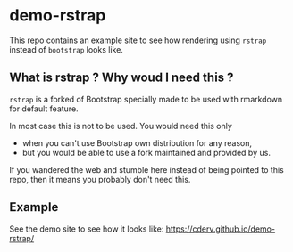 
# demo-rstrap

<!-- badges: start -->
<!-- badges: end -->

This repo contains an example site to see how rendering using `rstrap` instead of `bootstrap` looks like.

## What is rstrap ? Why woud I need this ?

`rstrap` is a forked of Bootstrap specially made to be used with rmarkdown for default feature. 

In most case this is not to be used. You would need this only 

* when you can't use Bootstrap own distribution for any reason, 
* but you would be able to use a fork maintained and provided by us.

If you wandered the web and stumble here instead of being pointed to this repo, then it means you probably don't need this.

## Example

See the demo site to see how it looks like: https://cderv.github.io/demo-rstrap/ 

